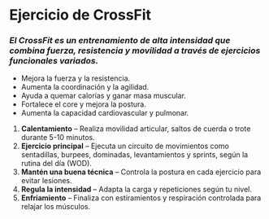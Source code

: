 # Ejercicio de CrossFit

### *El CrossFit es un entrenamiento de alta intensidad que combina fuerza, resistencia y movilidad a través de ejercicios funcionales variados.*

- Mejora la fuerza y la resistencia.
- Aumenta la coordinación y la agilidad.
- Ayuda a quemar calorías y ganar masa muscular.
- Fortalece el core y mejora la postura.
- Aumenta la capacidad cardiovascular y pulmonar.

1. **Calentamiento** – Realiza movilidad articular, saltos de cuerda o trote durante 5-10 minutos.
2. **Ejercicio principal** – Ejecuta un circuito de movimientos como sentadillas, burpees, dominadas, levantamientos y sprints, según la rutina del día (WOD).
3. **Mantén una buena técnica** – Controla la postura en cada ejercicio para evitar lesiones.
4. **Regula la intensidad** – Adapta la carga y repeticiones según tu nivel.
5. **Enfriamiento** – Finaliza con estiramientos y respiración controlada para relajar los músculos.